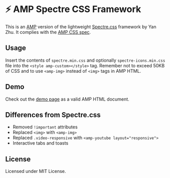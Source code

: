 # ⚡ AMP Spectre CSS Framework

This is an [AMP](https://www.ampproject.org) version of the lightweight [Spectre.css](https://picturepan2.github.io/spectre/) framework by Yan Zhu. It complies with the [AMP CSS spec](https://www.ampproject.org/docs/design/responsive/style_pages).

## Usage

Insert the contents of `spectre.min.css` and optionally `spectre-icons.min.css` file into the `<style amp-custom></style>` tag. Remember not to exceed 50KB of CSS and to use `<amp-img>` instead of `<img>` tags in AMP HTML.

## Demo

Check out the [demo page](https://niutech.github.io/amp-spectre/) as a valid AMP HTML document.

## Differences from Spectre.css

 - Removed `!important` attributes
 - Replaced `<img>` with `<amp-img>`
 - Replaced `.video-responsive` with `<amp-youtube layout="responsive">`
 - Interactive tabs and toasts

## License

Licensed under MIT License.
